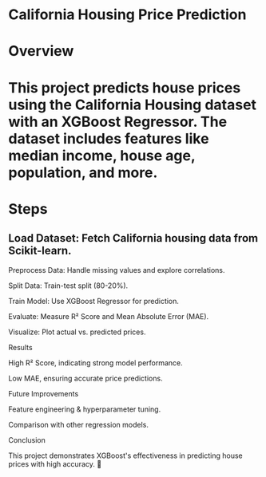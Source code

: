 # California Housing Price Prediction

# Overview

# This project predicts house prices using the California Housing dataset with an XGBoost Regressor. The dataset includes features like median income, house age, population, and more.

# Steps

## Load Dataset: Fetch California housing data from Scikit-learn.

Preprocess Data: Handle missing values and explore correlations.

Split Data: Train-test split (80-20%).

Train Model: Use XGBoost Regressor for prediction.

Evaluate: Measure R² Score and Mean Absolute Error (MAE).

Visualize: Plot actual vs. predicted prices.

Results

High R² Score, indicating strong model performance.

Low MAE, ensuring accurate price predictions.

Future Improvements

Feature engineering & hyperparameter tuning.

Comparison with other regression models.

Conclusion

This project demonstrates XGBoost's effectiveness in predicting house prices with high accuracy. 🚀

